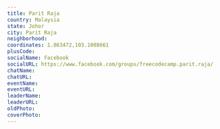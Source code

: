 ```yaml
---
title: Parit Raja
country: Malaysia
state: Johor
city: Parit Raja
neighborhood: 
coordinates: 1.863472,103.1088661
plusCode:
socialName: Facebook
socialURL: https://www.facebook.com/groups/freecodecamp.parit.raja/
chatName:
chatURL:
eventName:
eventURL:
leaderName:
leaderURL:
oldPhoto: 
coverPhoto:
---
```

